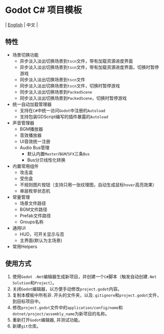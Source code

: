 ﻿# Godot C# 项目模板 
| [English](https://github.com/cuppar/godotnettemplate?tab=readme-ov-file#godot-c-project-template) | 中文 |

## 特性

- 场景切换功能
  - 异步淡入淡出切换场景到`tscn`文件，带有加载资源进度界面
  - 异步淡入淡出切换场景到`tscn`文件，带有加载资源进度界面，切换时暂停游戏
  - 同步淡入淡出切换场景到`tscn`文件
  - 同步淡入淡出切换场景到`tscn`文件，切换时暂停游戏
  - 同步淡入淡出切换场景到`PackedScene`
  - 同步淡入淡出切换场景到`PackedScene`，切换时暂停游戏
- 统一自动加载管理器
  - 支持在`C#`中统一访问`Godot`中注册的`Autoload`
  - 支持包装GDScript编写的插件暴露的`Autoload`
- 声音管理器
  - BGM播放器
  - 音效播放器
  - UI音效统一注册
  - Audio Bus管理
    - 默认内置`Master`/`BGM`/`SFX`三条`Bus`
    - Bus分贝线性化转换
- 内置常用组件
  - 攻击盒
  - 受伤盒
  - 不规则图片按钮（支持只用一张纹理图，自动生成鼠标`hover`高亮效果）
  - 单层枚举状态机
- 常量管理
  - 场景文件路径
  - BGM文件路径
  - Prefab文件路径
  - Groups名称
- 通用UI
  - HUD，可开关显示与否
  - 主界面(默认为主场景)
- 常用Helpers


## 使用方式

1. 使用`Godot .Net`编辑器生成新项目，并创建一个`C#`脚本（触发自动创建`.Net` `Solution`和`Project`）。
2. 关闭`Godot`编辑器，以方便手动修改`project.godot`内容。
3. 复制本模板中所有非`.`开头的文件夹，以及`.gitignore`和`project.godot`文件，到目标项目中。
4. 修改`project.godot`文件中的`application/config/name`和`dotnet/project/assembly_name`为新项目的名称。
5. 重新打开`Godot`编辑器, 并测试功能。
6. 新建`git`仓库。